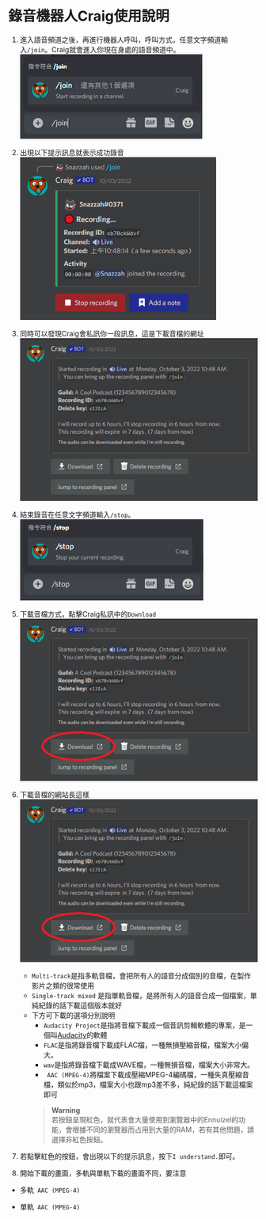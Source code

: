 # 錄音機器人Craig使用說明
1. 進入語音頻道之後，再進行機器人呼叫，呼叫方式，任意文字頻道輸入```/join```。Craig就會進入你現在身處的語音頻道中。  
![1](img/1.png)
2. 出現以下提示訊息就表示成功錄音
![2](img/2.png)
3. 同時可以發現Craig會私訊你一段訊息，這是下載音檔的網址
![3](img/3.png)
4. 結束錄音在任意文字頻道輸入```/stop```。
![4](img/4.png)
5. 下載音檔方式，點擊Craig私訊中的```Download```
![5](img/5.png)
6. 下載音檔的網站長這樣
![5](img/5.png)  
   - ```Multi-track```是指多軌音檔，會把所有人的語音分成個別的音檔，在製作影片之類的很常使用  
   - ```Single-track mixed``` 是指單軌音檔，是將所有人的語音合成一個檔案，單純紀錄的話下載這個版本就好
   - 下方可下載的選項分別說明
      - ```Audacity Project```是指將音檔下載成一個音訊剪輯軟體的專案，是一個叫[Audacity](https://www.audacityteam.org/)的軟體
      - ```FLAC```是指將錄音檔下載成FLAC檔，一種無損壓縮音檔，檔案大小偏大。
      - ```wav```是指將錄音檔下載成WAVE檔，一種無損音檔，檔案大小非常大。
      - ``` AAC (MPEG-4)```將檔案下載成壓縮MPEG-4編碼檔，一種失真壓縮音檔，類似於mp3，檔案大小也跟mp3差不多，純紀錄的話下載這檔案即可
      > **Warning**  
      > 若按鈕呈現紅色，就代表會大量使用到瀏覽器中的Ennuizel的功能，會根據不同的瀏覽器而占用到大量的RAM，若有其他問題，請選擇非紅色按鈕。
   
7. 若點擊紅色的按鈕，會出現以下的提示訊息，按下```I understand.```即可。

8. 開始下載的畫面，多軌與單軌下載的畫面不同，要注意
- 多軌``` AAC (MPEG-4)```

- 單軌``` AAC (MPEG-4)```
